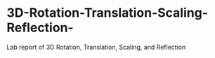 # 3D-Rotation-Translation-Scaling-Reflection-
Lab report of 3D Rotation, Translation, Scaling, and Reflection

